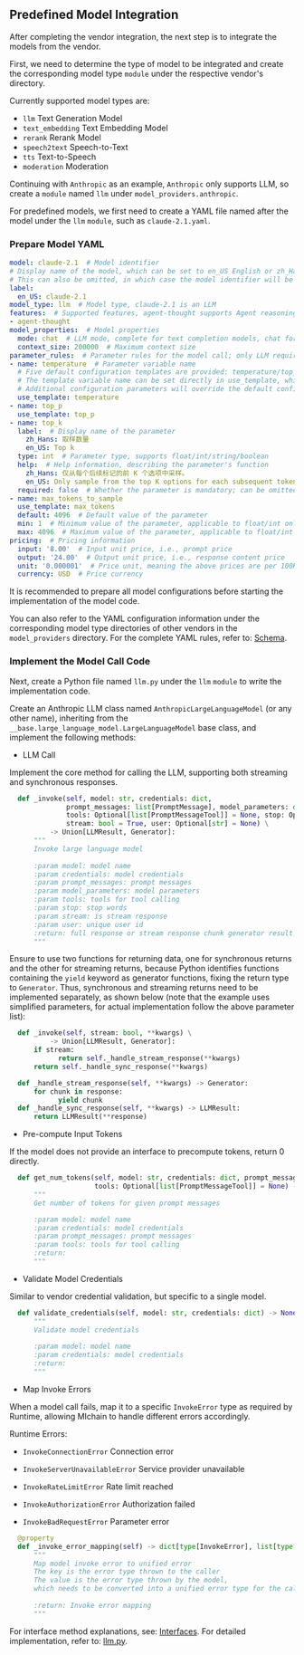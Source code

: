 ## Predefined Model Integration

After completing the vendor integration, the next step is to integrate the models from the vendor.

First, we need to determine the type of model to be integrated and create the corresponding model type `module` under the respective vendor's directory.

Currently supported model types are:

- `llm` Text Generation Model
- `text_embedding` Text Embedding Model
- `rerank` Rerank Model
- `speech2text` Speech-to-Text
- `tts` Text-to-Speech
- `moderation` Moderation

Continuing with `Anthropic` as an example, `Anthropic` only supports LLM, so create a `module` named `llm` under `model_providers.anthropic`.

For predefined models, we first need to create a YAML file named after the model under the `llm` `module`, such as `claude-2.1.yaml`.

### Prepare Model YAML

```yaml
model: claude-2.1  # Model identifier
# Display name of the model, which can be set to en_US English or zh_Hans Chinese. If zh_Hans is not set, it will default to en_US.
# This can also be omitted, in which case the model identifier will be used as the label
label:
  en_US: claude-2.1
model_type: llm  # Model type, claude-2.1 is an LLM
features:  # Supported features, agent-thought supports Agent reasoning, vision supports image understanding
- agent-thought
model_properties:  # Model properties
  mode: chat  # LLM mode, complete for text completion models, chat for conversation models
  context_size: 200000  # Maximum context size
parameter_rules:  # Parameter rules for the model call; only LLM requires this
- name: temperature  # Parameter variable name
  # Five default configuration templates are provided: temperature/top_p/max_tokens/presence_penalty/frequency_penalty
  # The template variable name can be set directly in use_template, which will use the default configuration in entities.defaults.PARAMETER_RULE_TEMPLATE
  # Additional configuration parameters will override the default configuration if set
  use_template: temperature
- name: top_p
  use_template: top_p
- name: top_k
  label:  # Display name of the parameter
    zh_Hans: 取样数量
    en_US: Top k
  type: int  # Parameter type, supports float/int/string/boolean
  help:  # Help information, describing the parameter's function
    zh_Hans: 仅从每个后续标记的前 K 个选项中采样。
    en_US: Only sample from the top K options for each subsequent token.
  required: false  # Whether the parameter is mandatory; can be omitted
- name: max_tokens_to_sample
  use_template: max_tokens
  default: 4096  # Default value of the parameter
  min: 1  # Minimum value of the parameter, applicable to float/int only
  max: 4096  # Maximum value of the parameter, applicable to float/int only
pricing:  # Pricing information
  input: '8.00'  # Input unit price, i.e., prompt price
  output: '24.00'  # Output unit price, i.e., response content price
  unit: '0.000001'  # Price unit, meaning the above prices are per 100K
  currency: USD  # Price currency
```

It is recommended to prepare all model configurations before starting the implementation of the model code.

You can also refer to the YAML configuration information under the corresponding model type directories of other vendors in the `model_providers` directory. For the complete YAML rules, refer to: [Schema](schema.md#aimodelentity).

### Implement the Model Call Code

Next, create a Python file named `llm.py` under the `llm` `module` to write the implementation code.

Create an Anthropic LLM class named `AnthropicLargeLanguageModel` (or any other name), inheriting from the `__base.large_language_model.LargeLanguageModel` base class, and implement the following methods:

- LLM Call

Implement the core method for calling the LLM, supporting both streaming and synchronous responses.

```python
  def _invoke(self, model: str, credentials: dict,
              prompt_messages: list[PromptMessage], model_parameters: dict,
              tools: Optional[list[PromptMessageTool]] = None, stop: Optional[list[str]] = None,
              stream: bool = True, user: Optional[str] = None) \
          -> Union[LLMResult, Generator]:
      """
      Invoke large language model
  
      :param model: model name
      :param credentials: model credentials
      :param prompt_messages: prompt messages
      :param model_parameters: model parameters
      :param tools: tools for tool calling
      :param stop: stop words
      :param stream: is stream response
      :param user: unique user id
      :return: full response or stream response chunk generator result
      """
```

Ensure to use two functions for returning data, one for synchronous returns and the other for streaming returns, because Python identifies functions containing the `yield` keyword as generator functions, fixing the return type to `Generator`. Thus, synchronous and streaming returns need to be implemented separately, as shown below (note that the example uses simplified parameters, for actual implementation follow the above parameter list):

```python
  def _invoke(self, stream: bool, **kwargs) \
          -> Union[LLMResult, Generator]:
      if stream:
            return self._handle_stream_response(**kwargs)
      return self._handle_sync_response(**kwargs)

  def _handle_stream_response(self, **kwargs) -> Generator:
      for chunk in response:
            yield chunk
  def _handle_sync_response(self, **kwargs) -> LLMResult:
      return LLMResult(**response)
```

- Pre-compute Input Tokens

If the model does not provide an interface to precompute tokens, return 0 directly.

```python
  def get_num_tokens(self, model: str, credentials: dict, prompt_messages: list[PromptMessage],
                     tools: Optional[list[PromptMessageTool]] = None) -> int:
      """
      Get number of tokens for given prompt messages

      :param model: model name
      :param credentials: model credentials
      :param prompt_messages: prompt messages
      :param tools: tools for tool calling
      :return:
      """
```

- Validate Model Credentials

Similar to vendor credential validation, but specific to a single model.

```python
  def validate_credentials(self, model: str, credentials: dict) -> None:
      """
      Validate model credentials
  
      :param model: model name
      :param credentials: model credentials
      :return:
      """
```

- Map Invoke Errors

When a model call fails, map it to a specific `InvokeError` type as required by Runtime, allowing Mlchain to handle different errors accordingly.

Runtime Errors:

- `InvokeConnectionError` Connection error

- `InvokeServerUnavailableError` Service provider unavailable
- `InvokeRateLimitError` Rate limit reached
- `InvokeAuthorizationError` Authorization failed
- `InvokeBadRequestError` Parameter error

```python
  @property
  def _invoke_error_mapping(self) -> dict[type[InvokeError], list[type[Exception]]]:
      """
      Map model invoke error to unified error
      The key is the error type thrown to the caller
      The value is the error type thrown by the model,
      which needs to be converted into a unified error type for the caller.
  
      :return: Invoke error mapping
      """
```

For interface method explanations, see: [Interfaces](./interfaces.md). For detailed implementation, refer to: [llm.py](https://github.com/mlchain/mlchain-runtime/blob/main/lib/model_providers/anthropic/llm/llm.py).